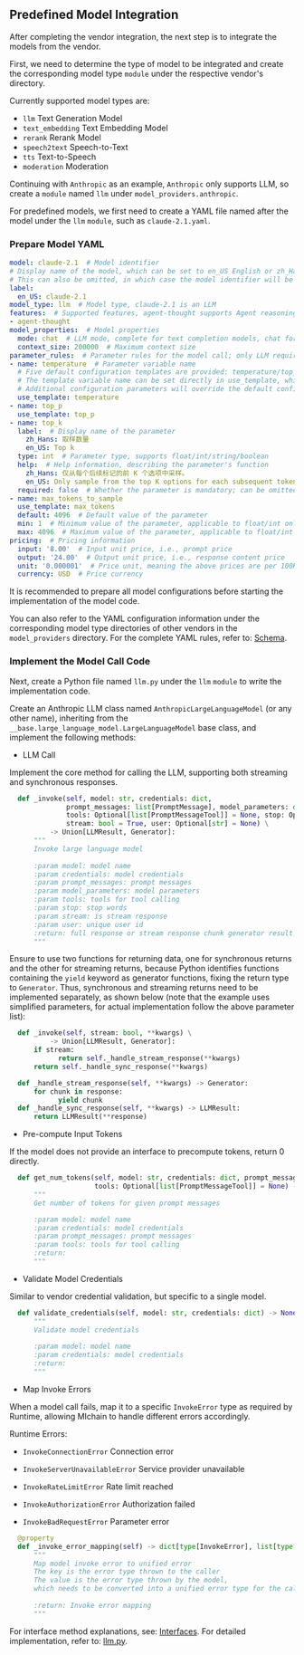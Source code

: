 ## Predefined Model Integration

After completing the vendor integration, the next step is to integrate the models from the vendor.

First, we need to determine the type of model to be integrated and create the corresponding model type `module` under the respective vendor's directory.

Currently supported model types are:

- `llm` Text Generation Model
- `text_embedding` Text Embedding Model
- `rerank` Rerank Model
- `speech2text` Speech-to-Text
- `tts` Text-to-Speech
- `moderation` Moderation

Continuing with `Anthropic` as an example, `Anthropic` only supports LLM, so create a `module` named `llm` under `model_providers.anthropic`.

For predefined models, we first need to create a YAML file named after the model under the `llm` `module`, such as `claude-2.1.yaml`.

### Prepare Model YAML

```yaml
model: claude-2.1  # Model identifier
# Display name of the model, which can be set to en_US English or zh_Hans Chinese. If zh_Hans is not set, it will default to en_US.
# This can also be omitted, in which case the model identifier will be used as the label
label:
  en_US: claude-2.1
model_type: llm  # Model type, claude-2.1 is an LLM
features:  # Supported features, agent-thought supports Agent reasoning, vision supports image understanding
- agent-thought
model_properties:  # Model properties
  mode: chat  # LLM mode, complete for text completion models, chat for conversation models
  context_size: 200000  # Maximum context size
parameter_rules:  # Parameter rules for the model call; only LLM requires this
- name: temperature  # Parameter variable name
  # Five default configuration templates are provided: temperature/top_p/max_tokens/presence_penalty/frequency_penalty
  # The template variable name can be set directly in use_template, which will use the default configuration in entities.defaults.PARAMETER_RULE_TEMPLATE
  # Additional configuration parameters will override the default configuration if set
  use_template: temperature
- name: top_p
  use_template: top_p
- name: top_k
  label:  # Display name of the parameter
    zh_Hans: 取样数量
    en_US: Top k
  type: int  # Parameter type, supports float/int/string/boolean
  help:  # Help information, describing the parameter's function
    zh_Hans: 仅从每个后续标记的前 K 个选项中采样。
    en_US: Only sample from the top K options for each subsequent token.
  required: false  # Whether the parameter is mandatory; can be omitted
- name: max_tokens_to_sample
  use_template: max_tokens
  default: 4096  # Default value of the parameter
  min: 1  # Minimum value of the parameter, applicable to float/int only
  max: 4096  # Maximum value of the parameter, applicable to float/int only
pricing:  # Pricing information
  input: '8.00'  # Input unit price, i.e., prompt price
  output: '24.00'  # Output unit price, i.e., response content price
  unit: '0.000001'  # Price unit, meaning the above prices are per 100K
  currency: USD  # Price currency
```

It is recommended to prepare all model configurations before starting the implementation of the model code.

You can also refer to the YAML configuration information under the corresponding model type directories of other vendors in the `model_providers` directory. For the complete YAML rules, refer to: [Schema](schema.md#aimodelentity).

### Implement the Model Call Code

Next, create a Python file named `llm.py` under the `llm` `module` to write the implementation code.

Create an Anthropic LLM class named `AnthropicLargeLanguageModel` (or any other name), inheriting from the `__base.large_language_model.LargeLanguageModel` base class, and implement the following methods:

- LLM Call

Implement the core method for calling the LLM, supporting both streaming and synchronous responses.

```python
  def _invoke(self, model: str, credentials: dict,
              prompt_messages: list[PromptMessage], model_parameters: dict,
              tools: Optional[list[PromptMessageTool]] = None, stop: Optional[list[str]] = None,
              stream: bool = True, user: Optional[str] = None) \
          -> Union[LLMResult, Generator]:
      """
      Invoke large language model
  
      :param model: model name
      :param credentials: model credentials
      :param prompt_messages: prompt messages
      :param model_parameters: model parameters
      :param tools: tools for tool calling
      :param stop: stop words
      :param stream: is stream response
      :param user: unique user id
      :return: full response or stream response chunk generator result
      """
```

Ensure to use two functions for returning data, one for synchronous returns and the other for streaming returns, because Python identifies functions containing the `yield` keyword as generator functions, fixing the return type to `Generator`. Thus, synchronous and streaming returns need to be implemented separately, as shown below (note that the example uses simplified parameters, for actual implementation follow the above parameter list):

```python
  def _invoke(self, stream: bool, **kwargs) \
          -> Union[LLMResult, Generator]:
      if stream:
            return self._handle_stream_response(**kwargs)
      return self._handle_sync_response(**kwargs)

  def _handle_stream_response(self, **kwargs) -> Generator:
      for chunk in response:
            yield chunk
  def _handle_sync_response(self, **kwargs) -> LLMResult:
      return LLMResult(**response)
```

- Pre-compute Input Tokens

If the model does not provide an interface to precompute tokens, return 0 directly.

```python
  def get_num_tokens(self, model: str, credentials: dict, prompt_messages: list[PromptMessage],
                     tools: Optional[list[PromptMessageTool]] = None) -> int:
      """
      Get number of tokens for given prompt messages

      :param model: model name
      :param credentials: model credentials
      :param prompt_messages: prompt messages
      :param tools: tools for tool calling
      :return:
      """
```

- Validate Model Credentials

Similar to vendor credential validation, but specific to a single model.

```python
  def validate_credentials(self, model: str, credentials: dict) -> None:
      """
      Validate model credentials
  
      :param model: model name
      :param credentials: model credentials
      :return:
      """
```

- Map Invoke Errors

When a model call fails, map it to a specific `InvokeError` type as required by Runtime, allowing Mlchain to handle different errors accordingly.

Runtime Errors:

- `InvokeConnectionError` Connection error

- `InvokeServerUnavailableError` Service provider unavailable
- `InvokeRateLimitError` Rate limit reached
- `InvokeAuthorizationError` Authorization failed
- `InvokeBadRequestError` Parameter error

```python
  @property
  def _invoke_error_mapping(self) -> dict[type[InvokeError], list[type[Exception]]]:
      """
      Map model invoke error to unified error
      The key is the error type thrown to the caller
      The value is the error type thrown by the model,
      which needs to be converted into a unified error type for the caller.
  
      :return: Invoke error mapping
      """
```

For interface method explanations, see: [Interfaces](./interfaces.md). For detailed implementation, refer to: [llm.py](https://github.com/mlchain/mlchain-runtime/blob/main/lib/model_providers/anthropic/llm/llm.py).